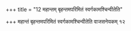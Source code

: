 +++
title = "12 महान्तम् बृहन्तमपरिमितं स्वर्गकामश्चिन्वीतेति"

+++
महान्तं बृहन्तमपरिमितं स्वर्गकामश्चिन्वीतेति वाजसनेयकम् १२